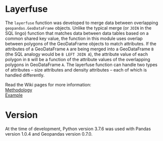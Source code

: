 # Layerfuse

The `layerfuse` function was developed to merge data between overlapping `geopandas.GeoDataFrame` objects. Unlike the typical merge (or `JOIN` in the SQL lingo) function that matches data between data tables based on a common shared key value, the function in this module uses overlap between polygons of the GeoDataFrame objects to match attributes. If the attributes of a GeoDataFrame `A` are being merged into a GeoDataFrame `B` (the SQL analogy would be `B LEFT JOIN A`), the attribute value of each polygon in `B` will be a function of the attribute values of the overlapping polygons in GeoDataFrame `A`. The layerfuse function can handle two types of attributes – size attributes and density attributes – each of which is handled differently.

Read the Wiki pages for more information: </br>
[Methodology](https://github.com/skynet93/Layerfuse/wiki/Layerfuse-Methodology) </br>
[Example](https://github.com/skynet93/Layerfuse/wiki/Layerfuse-Example)

# Version
At the time of development, Python version 3.7.6 was used with Pandas version 1.0.4 and Geopandas version 0.7.0.
